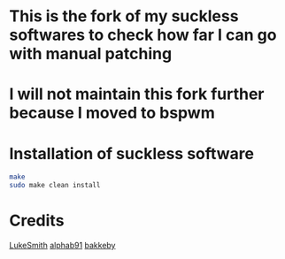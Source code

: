 # This is the fork of my suckless softwares to check how far I can go with manual patching

# I will not maintain this fork further because I moved to bspwm

# Installation of suckless software
  
  ```bash
make
sudo make clean install
```
# Credits
[LukeSmith](https://github.com/LukeSmithxyz/dwm)
[alphab91](https://github.com/elbachir-one/dotfiles)
[bakkeby](https://github.com/bakkeby/patches)
